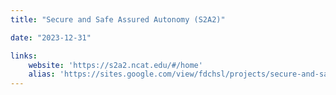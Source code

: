 ```yaml
---
title: "Secure and Safe Assured Autonomy (S2A2)"

date: "2023-12-31"

links:
    website: 'https://s2a2.ncat.edu/#/home'
    alias: 'https://sites.google.com/view/fdchsl/projects/secure-and-safe-assured-autonomy'
---
```


